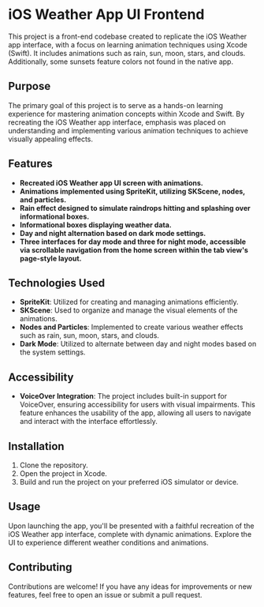 # iOS Weather App UI Frontend

This project is a front-end codebase created to replicate the iOS Weather app interface, with a focus on learning animation techniques using Xcode (Swift). It includes animations such as rain, sun, moon, stars, and clouds. Additionally, some sunsets feature colors not found in the native app.

## Purpose

The primary goal of this project is to serve as a hands-on learning experience for mastering animation concepts within Xcode and Swift. By recreating the iOS Weather app interface, emphasis was placed on understanding and implementing various animation techniques to achieve visually appealing effects.


## Features

- **Recreated iOS Weather app UI screen with animations.**
- **Animations implemented using SpriteKit, utilizing SKScene, nodes, and particles.**
- **Rain effect designed to simulate raindrops hitting and splashing over informational boxes.**
- **Informational boxes displaying weather data.**
- **Day and night alternation based on dark mode settings.**
- **Three interfaces for day mode and three for night mode, accessible via scrollable navigation from the home screen within the tab view's page-style layout.**

## Technologies Used

- **SpriteKit**: Utilized for creating and managing animations efficiently.
- **SKScene**: Used to organize and manage the visual elements of the animations.
- **Nodes and Particles**: Implemented to create various weather effects such as rain, sun, moon, stars, and clouds.
- **Dark Mode**: Utilized to alternate between day and night modes based on the system settings.

## Accessibility

- **VoiceOver Integration**: The project includes built-in support for VoiceOver, ensuring accessibility for users with visual impairments. This feature enhances the usability of the app, allowing all users to navigate and interact with the interface effortlessly.

## Installation

1. Clone the repository.
2. Open the project in Xcode.
3. Build and run the project on your preferred iOS simulator or device.

## Usage

Upon launching the app, you'll be presented with a faithful recreation of the iOS Weather app interface, complete with dynamic animations. Explore the UI to experience different weather conditions and animations.

## Contributing

Contributions are welcome! If you have any ideas for improvements or new features, feel free to open an issue or submit a pull request.


